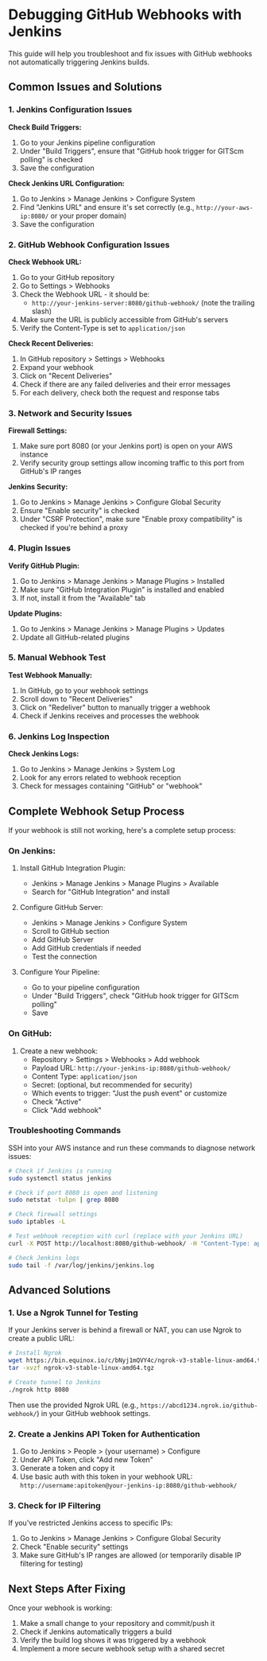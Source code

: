 # Debugging GitHub Webhooks with Jenkins

This guide will help you troubleshoot and fix issues with GitHub webhooks not automatically triggering Jenkins builds.

## Common Issues and Solutions

### 1. Jenkins Configuration Issues

**Check Build Triggers:**
1. Go to your Jenkins pipeline configuration
2. Under "Build Triggers", ensure that "GitHub hook trigger for GITScm polling" is checked
3. Save the configuration

**Check Jenkins URL Configuration:**
1. Go to Jenkins > Manage Jenkins > Configure System
2. Find "Jenkins URL" and ensure it's set correctly (e.g., `http://your-aws-ip:8080/` or your proper domain)
3. Save the configuration

### 2. GitHub Webhook Configuration Issues

**Check Webhook URL:**
1. Go to your GitHub repository
2. Go to Settings > Webhooks
3. Check the Webhook URL - it should be:
   - `http://your-jenkins-server:8080/github-webhook/` (note the trailing slash)
4. Make sure the URL is publicly accessible from GitHub's servers
5. Verify the Content-Type is set to `application/json`

**Check Recent Deliveries:**
1. In GitHub repository > Settings > Webhooks
2. Expand your webhook
3. Click on "Recent Deliveries"
4. Check if there are any failed deliveries and their error messages
5. For each delivery, check both the request and response tabs

### 3. Network and Security Issues

**Firewall Settings:**
1. Make sure port 8080 (or your Jenkins port) is open on your AWS instance
2. Verify security group settings allow incoming traffic to this port from GitHub's IP ranges

**Jenkins Security:**
1. Go to Jenkins > Manage Jenkins > Configure Global Security
2. Ensure "Enable security" is checked
3. Under "CSRF Protection", make sure "Enable proxy compatibility" is checked if you're behind a proxy

### 4. Plugin Issues

**Verify GitHub Plugin:**
1. Go to Jenkins > Manage Jenkins > Manage Plugins > Installed
2. Make sure "GitHub Integration Plugin" is installed and enabled
3. If not, install it from the "Available" tab

**Update Plugins:**
1. Go to Jenkins > Manage Jenkins > Manage Plugins > Updates
2. Update all GitHub-related plugins

### 5. Manual Webhook Test

**Test Webhook Manually:**
1. In GitHub, go to your webhook settings
2. Scroll down to "Recent Deliveries"
3. Click on "Redeliver" button to manually trigger a webhook
4. Check if Jenkins receives and processes the webhook

### 6. Jenkins Log Inspection

**Check Jenkins Logs:**
1. Go to Jenkins > Manage Jenkins > System Log
2. Look for any errors related to webhook reception
3. Check for messages containing "GitHub" or "webhook"

## Complete Webhook Setup Process

If your webhook is still not working, here's a complete setup process:

### On Jenkins:

1. Install GitHub Integration Plugin:
   - Jenkins > Manage Jenkins > Manage Plugins > Available
   - Search for "GitHub Integration" and install

2. Configure GitHub Server:
   - Jenkins > Manage Jenkins > Configure System
   - Scroll to GitHub section
   - Add GitHub Server
   - Add GitHub credentials if needed
   - Test the connection

3. Configure Your Pipeline:
   - Go to your pipeline configuration
   - Under "Build Triggers", check "GitHub hook trigger for GITScm polling"
   - Save

### On GitHub:

1. Create a new webhook:
   - Repository > Settings > Webhooks > Add webhook
   - Payload URL: `http://your-jenkins-ip:8080/github-webhook/`
   - Content Type: `application/json`
   - Secret: (optional, but recommended for security)
   - Which events to trigger: "Just the push event" or customize
   - Check "Active"
   - Click "Add webhook"

### Troubleshooting Commands

SSH into your AWS instance and run these commands to diagnose network issues:

```bash
# Check if Jenkins is running
sudo systemctl status jenkins

# Check if port 8080 is open and listening
sudo netstat -tulpn | grep 8080

# Check firewall settings
sudo iptables -L

# Test webhook reception with curl (replace with your Jenkins URL)
curl -X POST http://localhost:8080/github-webhook/ -H "Content-Type: application/json" -d '{"test":"payload"}'

# Check Jenkins logs
sudo tail -f /var/log/jenkins/jenkins.log
```

## Advanced Solutions

### 1. Use a Ngrok Tunnel for Testing

If your Jenkins server is behind a firewall or NAT, you can use Ngrok to create a public URL:

```bash
# Install Ngrok
wget https://bin.equinox.io/c/bNyj1mQVY4c/ngrok-v3-stable-linux-amd64.tgz
tar -xvzf ngrok-v3-stable-linux-amd64.tgz

# Create tunnel to Jenkins
./ngrok http 8080
```

Then use the provided Ngrok URL (e.g., `https://abcd1234.ngrok.io/github-webhook/`) in your GitHub webhook settings.

### 2. Create a Jenkins API Token for Authentication

1. Go to Jenkins > People > (your username) > Configure
2. Under API Token, click "Add new Token"
3. Generate a token and copy it
4. Use basic auth with this token in your webhook URL: `http://username:apitoken@your-jenkins-ip:8080/github-webhook/`

### 3. Check for IP Filtering

If you've restricted Jenkins access to specific IPs:

1. Go to Jenkins > Manage Jenkins > Configure Global Security
2. Check "Enable security" settings
3. Make sure GitHub's IP ranges are allowed (or temporarily disable IP filtering for testing)

## Next Steps After Fixing

Once your webhook is working:

1. Make a small change to your repository and commit/push it
2. Check if Jenkins automatically triggers a build
3. Verify the build log shows it was triggered by a webhook
4. Implement a more secure webhook setup with a shared secret

